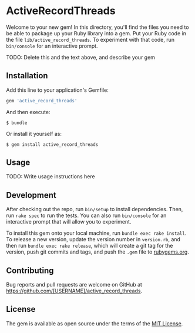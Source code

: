 # ActiveRecordThreads

Welcome to your new gem! In this directory, you'll find the files you need to be able to package up your Ruby library into a gem. Put your Ruby code in the file `lib/active_record_threads`. To experiment with that code, run `bin/console` for an interactive prompt.

TODO: Delete this and the text above, and describe your gem

## Installation

Add this line to your application's Gemfile:

```ruby
gem 'active_record_threads'
```

And then execute:

    $ bundle

Or install it yourself as:

    $ gem install active_record_threads

## Usage

TODO: Write usage instructions here

## Development

After checking out the repo, run `bin/setup` to install dependencies. Then, run `rake spec` to run the tests. You can also run `bin/console` for an interactive prompt that will allow you to experiment.

To install this gem onto your local machine, run `bundle exec rake install`. To release a new version, update the version number in `version.rb`, and then run `bundle exec rake release`, which will create a git tag for the version, push git commits and tags, and push the `.gem` file to [rubygems.org](https://rubygems.org).

## Contributing

Bug reports and pull requests are welcome on GitHub at https://github.com/[USERNAME]/active_record_threads.


## License

The gem is available as open source under the terms of the [MIT License](http://opensource.org/licenses/MIT).

